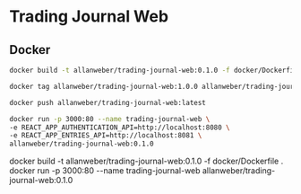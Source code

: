 # Trading Journal Web

## Docker

```bash
docker build -t allanweber/trading-journal-web:0.1.0 -f docker/Dockerfile .
```

```bash
docker tag allanweber/trading-journal-web:1.0.0 allanweber/trading-journal-web:latest
```

```bash
docker push allanweber/trading-journal-web:latest
```

```bash
docker run -p 3000:80 --name trading-journal-web \
-e REACT_APP_AUTHENTICATION_API=http://localhost:8080 \
-e REACT_APP_ENTRIES_API=http://localhost:8081 \
allanweber/trading-journal-web:0.1.0
```

docker build -t allanweber/trading-journal-web:0.1.0 -f docker/Dockerfile .
docker run -p 3000:80 --name trading-journal-web allanweber/trading-journal-web:0.1.0

